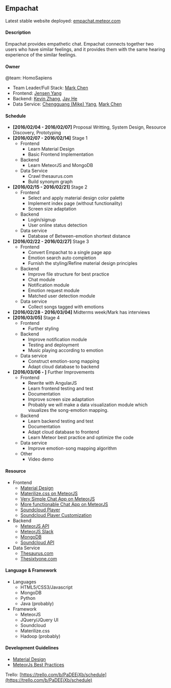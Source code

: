 Empachat
-----

Latest stable website deployed: [empachat.meteor.com](http://54.175.72.40:3030)

#### Description

Empachat provides empathetic chat. Empachat connects together two users who have similar feelings, and it provides them with the same hearing experience of the similar feelings.

#### Owner
@team: HomoSapiens
  * Team Leader/Full Stack: [Mark Chen](https://github.com/mAsCuLiNe)
  * Frontend: [Jensen Yang](https://github.com/yyssjj33)
  * Backend: [Kevin Zhang](https://github.com/kaiqianz), [Jay He](https://github.com/YingjieHe)
  * Data Service: [Chengguang (Mike) Yang](https://github.com/mikeyangh), [Mark Chen](https://github.com/mAsCuLiNe)

#### Schedule

  * **[2016/02/04 - 2016/02/07]** Proposal Writting, System Design, Resource Discovery, Prototyping
  * **[2016/02/07 - 2016/02/14]** Stage 1
    * Frontend
      * Learn Material Design
      * Basic Frontend Implementation
    * Backend
      * Learn MeteorJS and MongoDB
    * Data Service
      * Crawl thesaurus.com
      * Build synonym graph
  * **[2016/02/15 - 2016/02/21]** Stage 2
    * Frontend
      * Select and apply material design color palette
      * Implement index page (without functionality)
      * Screen size adaptation
    * Backend
      * Login/signup
      * User online status detection
    * Data service
      * Database of Between-emotion shortest distance
  * **[2016/02/22 - 2016/02/27]** Stage 3
    * Frontend
      * Convert Empachat to a single page app
      * Emotion search auto completion
      * Furnish the styling/Refine material design principles
    * Backend
      * Improve file structure for best practice
      * Chat module
      * Notification module
      * Emotion request module
      * Matched user detection module
    * Data service
      * Collect songs tagged with emotions
  * **[2016/02/28 - 2016/03/04]** Midterms week/Mark has interviews
  * **[2016/03/05]** Stage 4
    * Frontend
      * Further styling
    * Backend
      * Improve notification module
      * Testing and deployment
      * Music playing according to emotion
    * Data service
      * Construct emotion-song mapping
      * Adapt cloud database to backend
  * **[2016/03/06 - ]** Further Improvements
    * Frontend
      * Rewrite with AngularJS
      * Learn frontend testing and test
      * Documentation
      * Improve screen size adaptation
      * Probably we will make a data visualization module which visualizes the song-emotion mapping. 
    * Backend
      * Learn backend testing and test
      * Documentation
      * Adapt cloud database to frontend
      * Learn Meteor best practice and optimize the code
    * Data service
      * Improve emotion-song mapping algorithm
    * Other
      * Video demo

#### Resource

  * Frontend
    * [Material Design](https://www.google.com/design/spec/material-design/introduction.html)
    * [Materilize.css on MeteorJS](https://atmospherejs.com/materialize/materialize)
    * [Very Simple Chat App on MeteorJS](https://www.codementor.io/meteor/tutorial/getting-started-with-meteor-build-sample-app)
    * [More functionable Chat App on MeteorJS](http://12devs.co.uk/articles/getting-chatty-with-meteor-js/)
    * [Soundcloud Player](https://developers.soundcloud.com/docs/api/guide#playing)
    * [Soundcloud Player Customization](https://developers.soundcloud.com/docs/widget#parameters)
  * Backend
    * [MeteorJS API](https://www.meteor.com/tutorials/blaze/creating-an-app)
    * [MeteorJS Slack](https://slack-files.com/T0GUEMKEZ-F0J4G9QTT-274d3bc97e)
    * [MongoDB](https://www.coursera.org/learn/web-application-development)
    * [Soundcloud API](https://developers.soundcloud.com/docs/api/guide)
  * Data Service
    * [Thesaurus.com](http://www.thesaurus.com)
    * [Thesixtyone.com](http://www.thesixtyone.com)

#### Language & Framework
 * Languages
   * HTML5/CSS3/Javascript
   * MongoDB
   * Python
   * Java (probably)
 * Framework
   * MeteorJS
   * JQuery/JQuery UI
   * Soundcloud
   * Materilize.css
   * Hadoop (probably)

#### Development Guidelines
* [Material Design](https://www.google.com/design/spec/material-design/introduction.html)
* [MeteorJs Best Practices](http://guide.meteor.com)

Trello: [https://trello.com/b/PaDEEjXb/schedule](https://trello.com/b/PaDEEjXb/schedule)
